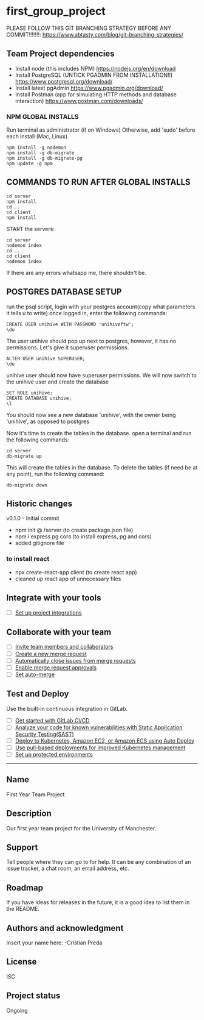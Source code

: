 # first_group_project

PLEASE FOLLOW THIS GIT BRANCHING STRATEGY BEFORE ANY COMMIT!!!!!!!:
https://www.abtasty.com/blog/git-branching-strategies/

## Team Project dependencies

- Install node (this includes NPM)
  https://nodejs.org/en/download
- Install PostgreSQL (UNTICK PGADMIN FROM INSTALLATION!!)
  https://www.postgresql.org/download/
- Install latest pgAdmin
  https://www.pgadmin.org/download/
- Install Postman (app for simulating HTTP methods and database interaction)
  https://www.postman.com/downloads/

### NPM GLOBAL INSTALLS

Run terminal as administrator (if on Windows)
Otherwise, add 'sudo' before each install (Mac, Linux)

```
npm install -g nodemon
npm install -g db-migrate
npm install -g db-migrate-pg
npm update -g npm
```
## COMMANDS TO RUN AFTER GLOBAL INSTALLS
```
cd server
npm install
cd ..
cd client
npm install

```
START the servers:
```
cd server
nodemon index
cd ..
cd client
nodemon index
```
If there are any errors whatsapp me, there shouldn't be.

## POSTGRES DATABASE SETUP
run the psql script, login with your postgres account(copy what parameters it tells u to write)
once logged in, enter the following commands:
```
CREATE USER unihive WITH PASSWORD 'unihiveftw';
\du
```
The user unihive should pop up next to postgres, however, it has no permissions.
Let's give it superuser permissions.
```
ALTER USER unihive SUPERUSER;
\du
```
unihive user should now have superuser permissions.
We will now switch to the unihive user and create the database
```
SET ROLE unihive;
CREATE DATABASE unihive;
\l
```
You should now see a new database 'unihive', with the owner being 'unihive', as opposed to postgres

Now it's time to create the tables in the database. open a terminal and run the following commands:
```
cd server
db-migrate up
```
This will create the tables in the database. To delete the tables (if need be at any point), run the following command:
```
db-migrate down
```
## Historic changes

v0.1.0 - Initial commit

- npm init @ /server (to create package.json file)
- npm i express pg cors (to install express, pg and cors)
- added gitignore file

### to install react

- npx create-react-app client (to create react app)
- cleaned up react app of unnecessary files

## Integrate with your tools

- [ ] [Set up project integrations](https://gitlab.cs.man.ac.uk/a38062an/first_group_project/-/settings/integrations)

## Collaborate with your team

- [ ] [Invite team members and collaborators](https://docs.gitlab.com/ee/user/project/members/)
- [ ] [Create a new merge request](https://docs.gitlab.com/ee/user/project/merge_requests/creating_merge_requests.html)
- [ ] [Automatically close issues from merge requests](https://docs.gitlab.com/ee/user/project/issues/managing_issues.html#closing-issues-automatically)
- [ ] [Enable merge request approvals](https://docs.gitlab.com/ee/user/project/merge_requests/approvals/)
- [ ] [Set auto-merge](https://docs.gitlab.com/ee/user/project/merge_requests/merge_when_pipeline_succeeds.html)

## Test and Deploy

Use the built-in continuous integration in GitLab.

- [ ] [Get started with GitLab CI/CD](https://docs.gitlab.com/ee/ci/quick_start/index.html)
- [ ] [Analyze your code for known vulnerabilities with Static Application Security Testing(SAST)](https://docs.gitlab.com/ee/user/application_security/sast/)
- [ ] [Deploy to Kubernetes, Amazon EC2, or Amazon ECS using Auto Deploy](https://docs.gitlab.com/ee/topics/autodevops/requirements.html)
- [ ] [Use pull-based deployments for improved Kubernetes management](https://docs.gitlab.com/ee/user/clusters/agent/)
- [ ] [Set up protected environments](https://docs.gitlab.com/ee/ci/environments/protected_environments.html)

---

## Name

First Year Team Project

## Description

Our first year team project for the University of Manchester.

## Support

Tell people where they can go to for help. It can be any combination of an issue tracker, a chat room, an email address, etc.

## Roadmap

If you have ideas for releases in the future, it is a good idea to list them in the README.

## Authors and acknowledgment

Insert your name here:
-Cristian Preda

## License

ISC

## Project status

Ongoing
